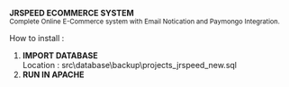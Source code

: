 **JRSPEED ECOMMERCE SYSTEM**<br>
<small>Complete Online E-Commerce system with Email Notication and Paymongo Integration.</small>
<br>

How to install :
1) **IMPORT DATABASE** <br>
Location : src\database\backup\projects_jrspeed_new.sql<br>
2) **RUN IN APACHE**
